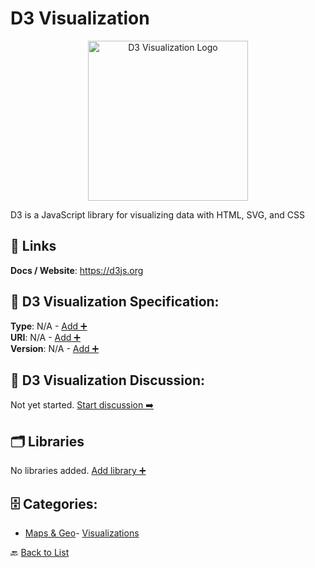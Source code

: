 # D3 Visualization
<p align="center">
    <img width="256" src="https://raw.githubusercontent.com/apis-list/apis-list/main/apis/d3-visualization/logo_256x256.png" alt="D3 Visualization Logo"/>
</p>
D3 is a JavaScript library for visualizing data with HTML, SVG, and CSS

##  🔗 Links
**Docs / Website**: https://d3js.org

## 🧬 D3 Visualization Specification:
**Type**: N/A - [Add ➕](https://github.com/apis-list/apis-list/edit/main/apis.yaml#4523)  
**URI**: N/A - [Add ➕](https://github.com/apis-list/apis-list/edit/main/apis.yaml#4523)  
**Version**: N/A - [Add ➕](https://github.com/apis-list/apis-list/edit/main/apis.yaml#4523)

## 💬 D3 Visualization Discussion:
Not yet started. [Start discussion ➡️](https://github.com/apis-list/apis-list/discussions/new)

## 🗂️ Libraries

No libraries added. [Add library ➕](https://github.com/apis-list/apis-list/edit/main/apis.yaml#4523)    


## 🗄️ Categories:
- [Maps & Geo](https://github.com/apis-list/apis-list#maps--geo-)- [Visualizations](https://github.com/apis-list/apis-list#visualizations-)

🔙  [Back to List](https://github.com/apis-list/apis-list)
